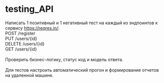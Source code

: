 # testing_API
Написать 1 позитивный и 1 негативный тест на каждый из эндпоинтов к сервису https://reqres.in/:  <br>
POST /register   <br>
PUT /users/{id}   <br>
DELETE /users/{id}   <br>
GET /users/{id} <br>
 <br>
Проверить бизнес-логику, статус код и модель ответа. <br>
 <br>
Для тестов настроить автоматический прогон и формирование отчетов на удаленной машине.